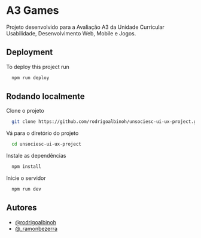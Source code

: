 
# A3 Games

Projeto desenvolvido para a Avaliação A3 da Unidade Curricular Usabilidade, Desenvolvimento Web, Mobile e Jogos.

## Deployment

To deploy this project run

```bash
  npm run deploy
```
  
## Rodando localmente

Clone o projeto

```bash
  git clone https://github.com/rodrigoalbinoh/unsociesc-ui-ux-project.git
```

Vá para o diretório do projeto

```bash
  cd unsociesc-ui-ux-project
```

Instale as dependências

```bash
  npm install
```

Inicie o servidor

```bash
  npm run dev
```
  
## Autores

- [@rodrigoalbinoh](https://www.github.com/rodrigoalbinoh)
- [@_ramonbezerra](https://www.instagram.com/_ramonbezerra/)